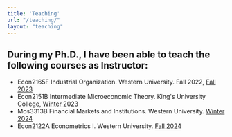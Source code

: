 ```yaml
---
title: 'Teaching'
url: "/teaching/"
layout: "teaching"
---
```

## During my Ph.D., I have been able to teach the following courses as Instructor:

- Econ2165F Industrial Organization. Western University. Fall 2022, [Fall 2023](/syllabus/EC2165F_2023_FJMH.pdf)
- Econ2151B Intermediate Microeconomic Theory. King's University College, [Winter 2023](/syllabus/EC2151B_Syllabus.pdf)
- Mos3313B Financial Markets and Institutions. Western University. [Winter 2024](/syllabus/MOS3313B_S003.pdf)
- Econ2122A Econometrics I. Western University. [Fall 2024](/syllabus/Econ2122A_002_Martinez_Fall_24.pdf)
